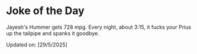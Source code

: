 # Joke of the Day

<!-- #joke -->
Jayesh's Hummer gets 728 mpg. Every night, about 3:15, it fucks your Prius up the tailpipe and spanks it goodbye.

Updated on: [29/5/2025]
<!-- #jokeEnd -->